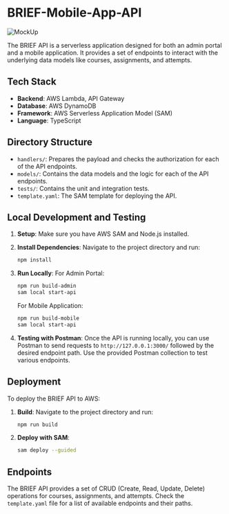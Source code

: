 # BRIEF-Mobile-App-API
![MockUp](https://github.com/Michael-Elrod-dev/AI-Drone-Pollinator/blob/main/MockUp.png)

The BRIEF API is a serverless application designed for both an admin portal and a mobile application. It provides a set of endpoints to interact with the underlying data models like courses, assignments, and attempts.

## Tech Stack
- **Backend**: AWS Lambda, API Gateway
- **Database**: AWS DynamoDB
- **Framework**: AWS Serverless Application Model (SAM)
- **Language**: TypeScript

## Directory Structure

- `handlers/`: Prepares the payload and checks the authorization for each of the API endpoints.
- `models/`: Contains the data models and the logic for each of the API endpoints.
- `tests/`: Contains the unit and integration tests.
- `template.yaml`: The SAM template for deploying the API.

## Local Development and Testing

1. **Setup**: Make sure you have AWS SAM and Node.js installed.
2. **Install Dependencies**: Navigate to the project directory and run:
    ```bash
    npm install
    ```

3. **Run Locally**:
   For Admin Portal:
    ```bash
    npm run build-admin
    sam local start-api
    ```

   For Mobile Application:
    ```bash
    npm run build-mobile
    sam local start-api
    ```

4. **Testing with Postman**: Once the API is running locally, you can use Postman to send requests to `http://127.0.0.1:3000/` followed by the desired endpoint path. Use the provided Postman collection to test various endpoints.

## Deployment

To deploy the BRIEF API to AWS:

1. **Build**: Navigate to the project directory and run:
    ```bash
    npm run build
    ```

2. **Deploy with SAM**:
    ```bash
    sam deploy --guided
    ```

## Endpoints

The BRIEF API provides a set of CRUD (Create, Read, Update, Delete) operations for courses, assignments, and attempts. Check the `template.yaml` file for a list of available endpoints and their paths.